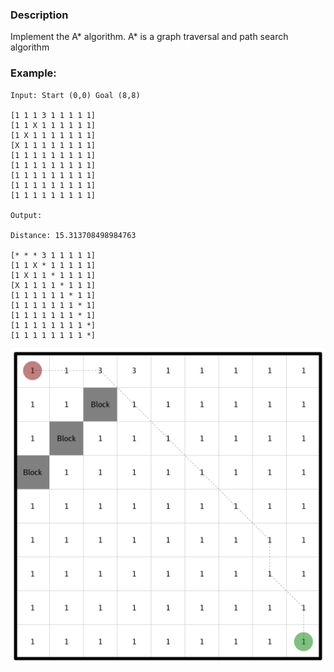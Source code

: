 ### Description

Implement the A* algorithm. A* is a graph traversal and path search algorithm

### Example:

```
Input: Start (0,0) Goal (8,8)

[1 1 1 3 1 1 1 1 1]
[1 1 X 1 1 1 1 1 1]
[1 X 1 1 1 1 1 1 1]
[X 1 1 1 1 1 1 1 1]
[1 1 1 1 1 1 1 1 1]
[1 1 1 1 1 1 1 1 1]
[1 1 1 1 1 1 1 1 1]
[1 1 1 1 1 1 1 1 1]
[1 1 1 1 1 1 1 1 1]

Output:

Distance: 15.313708498984763

[* * * 3 1 1 1 1 1]
[1 1 X * 1 1 1 1 1]
[1 X 1 1 * 1 1 1 1]
[X 1 1 1 1 * 1 1 1]
[1 1 1 1 1 1 * 1 1]
[1 1 1 1 1 1 1 * 1]
[1 1 1 1 1 1 1 * 1]
[1 1 1 1 1 1 1 1 *]
[1 1 1 1 1 1 1 1 *]
```

![Result](grids/output.png)
